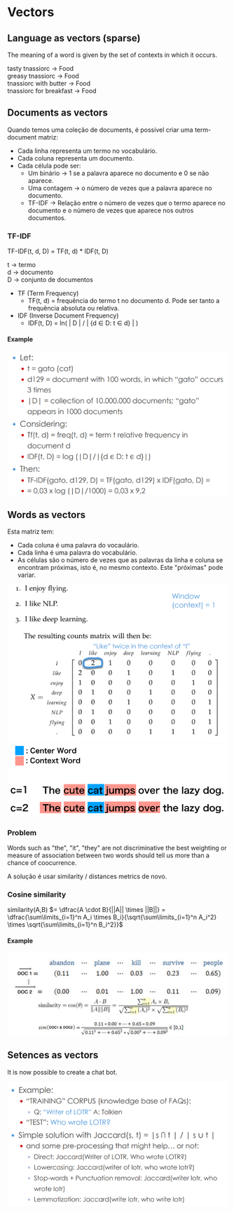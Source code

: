 # Vectors

## Language as vectors (sparse)

The meaning of a word is given by the set of contexts in which it occurs.

tasty tnassiorc -> Food<br>
greasy tnassiorc -> Food<br>
tnassiorc with butter -> Food<br>
tnassiorc for breakfast -> Food

## Documents as vectors

Quando temos uma coleção de documents, é possível criar uma term-document matriz:<br>
- Cada linha representa um termo no vocabulário.
- Cada coluna representa um documento.
- Cada célula pode ser:
  - Um binário -> 1 se a palavra aparece no documento e 0 se não aparece.
  - Uma contagem -> o número de vezes que a palavra aparece no documento.
  - TF-IDF -> Relação entre o número de vezes que o termo aparece no documento e o número de vezes que aparece nos outros documentos.

### TF-IDF

TF-IDF(t, d, D) = TF(t, d) * IDF(t, D)

t -> termo<br>
d -> documento<br>
D -> conjunto de documentos

- TF (Term Frequency)
  - TF(t, d) = frequência do termo t no documento d. Pode ser tanto a frequência absoluta ou relativa.
- IDF (Inverse Document Frequency)
  - IDF(t, D) = ln( | D | / | {d $\in$ D: t $\in$ d} | )

#### Example

<img src="Imagens/Aula5 TF-IDF.png">

## Words as vectors

Esta matriz tem:
- Cada coluna é uma palavra do vocaulário.
- Cada linha é uma palavra do vocabulário.
- As células são o número de vezes que as palavras da linha e coluna se encontram próximas, isto é, no mesmo contexto. Este "próximas" pode variar.

<img src="Imagens/Aula5 Words vectors.png">

<img src="Imagens/Aula5 Words vectors context.png">

### Problem

Words such as "the", "it", "they" are not discriminative the best weighting or measure of association between two words should tell us more than a chance of coocurrence.

A solução é usar similarity / distances metrics de novo.

### Cosine similarity

similarity(A,B) $= \dfrac{A \cdot B}{||A|| \times ||B||} = \dfrac{\sum\limits_{i=1}^n A_i \times B_i}{\sqrt{\sum\limits_{i=1}^n A_i^2} \times \sqrt{\sum\limits_{i=1}^n B_i^2}}$

#### Example

<img src="Imagens/Aula5 Cosine similarity.png">

## Setences as vectors

It is now possible to create a chat bot.

<img src="Imagens/Aula5 Chatbot.png">